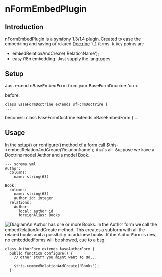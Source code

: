 # nFormEmbedPlugin

## Introduction
nFormEmbedPlugin is a [symfony](http://symfony-project.org/) 1.3/1.4 plugin. Created to ease the embedding and saving of related [Doctrine](http://doctrine-project.org) 1.2 forms.
It key points are
* embedRelationAndCreate('RelationName');
* easy i18n embedding. Just supply the languages.

## Setup
Just extend nBaseEmbedForm from your BaseFormDoctrine form.

before: 

    class BaseFormDoctrine extends sfFormDoctrine { 
    ...

becomes:
    class BaseFormDoctrine extends nBaseEmbedForm {
    ...

## Usage
In the setup() or configure() method of a form call $this->embedRelationAndCreate('RelationName'); that's all.
Suppose we have a Doctrine model Author and a model Book.

    --- schema.yml
    Author:
      columns:
        name: string(63)
    
    Book:
      columns:
        name: string(63)
        author_id: integer
      relations:
        Author:
          local: author_id
          foreignAlias: Books

![Diagram](http://yuml.me/diagram/scruffy/class/[Author]1-0...*[Book])An Author has one or more Books. In the Author form we call the embedRelationAndCreate method. This creates a subform with all the related books and a possibility to add new books. If the AuthorForm is new, no embeddedForms will be showed, due to a bug.

    class AuthorForm extends BaseAuthorForm {
      public function configure() {
        // other stuff you might want to do...
        
        $this->embedRelationAndCreate('Books');
      }
